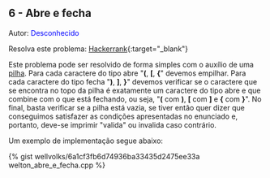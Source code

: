 ## 6 - Abre e fecha
<div id="abre_e_fecha"></div>

Autor: <font color = "blue">Desconhecido</font>

Resolva este problema: [Hackerrank][hackerrank-i]{:target="_blank"}

Este problema pode ser resolvido de forma simples com o auxílio de uma [pilha](https://www.ime.usp.br/~pf/algoritmos/aulas/pilha.html). Para cada caractere do tipo abre "**(**, **\[**, **{**" devemos empilhar. Para cada caractere do tipo fecha "**)**, **]**, **}**" devemos verificar se o caractere que se encontra no topo da pilha é exatamente um caractere do tipo abre e que combine com o que está fechando, ou seja, "**(** com **)**, **\[** com **]** e **{** com **}**". No final, basta verificar se a pilha está vazia, se tiver então quer dizer que conseguimos satisfazer as condições apresentadas no enunciado e, portanto, deve-se imprimir "valida" ou invalida caso contrário.

Um exemplo de implementação segue abaixo:

{% gist wellvolks/6a1cf3fb6d74936ba33435d2475ee33a welton_abre_e_fecha.cpp %}

[hackerrank-i]: https://www.hackerrank.com/contests/gogeo-problemas-ja-utilizados-em-avaliacoes/challenges/abre-e-fecha
